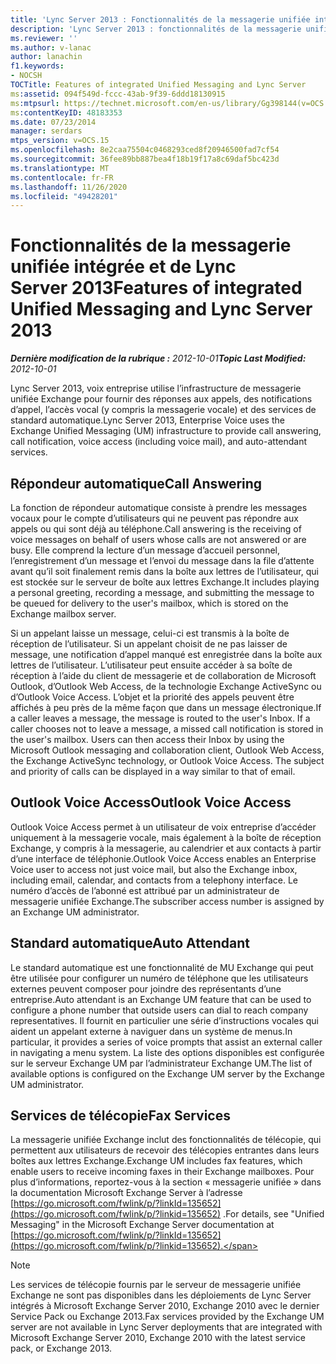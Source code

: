 ```yaml
---
title: 'Lync Server 2013 : Fonctionnalités de la messagerie unifiée intégrée'
description: 'Lync Server 2013 : fonctionnalités de la messagerie unifiée intégrée.'
ms.reviewer: ''
ms.author: v-lanac
author: lanachin
f1.keywords:
- NOCSH
TOCTitle: Features of integrated Unified Messaging and Lync Server
ms:assetid: 094f549d-fccc-43ab-9f39-6ddd18130915
ms:mtpsurl: https://technet.microsoft.com/en-us/library/Gg398144(v=OCS.15)
ms:contentKeyID: 48183353
ms.date: 07/23/2014
manager: serdars
mtps_version: v=OCS.15
ms.openlocfilehash: 8e2caa75504c0468293ced8f20946500fad7cf54
ms.sourcegitcommit: 36fee89bb887bea4f18b19f17a8c69daf5bc423d
ms.translationtype: MT
ms.contentlocale: fr-FR
ms.lasthandoff: 11/26/2020
ms.locfileid: "49428201"
---
```

# <a name="features-of-integrated-unified-messaging-and-lync-server-2013"></a><span data-ttu-id="b1ede-103">Fonctionnalités de la messagerie unifiée intégrée et de Lync Server 2013</span><span class="sxs-lookup"><span data-stu-id="b1ede-103">Features of integrated Unified Messaging and Lync Server 2013</span></span>

<div data-xmlns="http://www.w3.org/1999/xhtml">

<div class="topic" data-xmlns="http://www.w3.org/1999/xhtml" data-msxsl="urn:schemas-microsoft-com:xslt" data-cs="https://msdn.microsoft.com/">

<div data-asp="https://msdn2.microsoft.com/asp">



</div>

<div id="mainSection">

<div id="mainBody"><span data-ttu-id="b1ede-104">

<span> </span></span><span class="sxs-lookup"><span data-stu-id="b1ede-104">

<span> </span></span></span>

<span data-ttu-id="b1ede-105">_**Dernière modification de la rubrique :** 2012-10-01_</span><span class="sxs-lookup"><span data-stu-id="b1ede-105">_**Topic Last Modified:** 2012-10-01_</span></span>

<span data-ttu-id="b1ede-106">Lync Server 2013, voix entreprise utilise l’infrastructure de messagerie unifiée Exchange pour fournir des réponses aux appels, des notifications d’appel, l’accès vocal (y compris la messagerie vocale) et des services de standard automatique.</span><span class="sxs-lookup"><span data-stu-id="b1ede-106">Lync Server 2013, Enterprise Voice uses the Exchange Unified Messaging (UM) infrastructure to provide call answering, call notification, voice access (including voice mail), and auto-attendant services.</span></span>

<div>

## <a name="call-answering"></a><span data-ttu-id="b1ede-107">Répondeur automatique</span><span class="sxs-lookup"><span data-stu-id="b1ede-107">Call Answering</span></span>

<span data-ttu-id="b1ede-108">La fonction de répondeur automatique consiste à prendre les messages vocaux pour le compte d’utilisateurs qui ne peuvent pas répondre aux appels ou qui sont déjà au téléphone.</span><span class="sxs-lookup"><span data-stu-id="b1ede-108">Call answering is the receiving of voice messages on behalf of users whose calls are not answered or are busy.</span></span> <span data-ttu-id="b1ede-109">Elle comprend la lecture d’un message d’accueil personnel, l’enregistrement d’un message et l’envoi du message dans la file d’attente avant qu’il soit finalement remis dans la boîte aux lettres de l’utilisateur, qui est stockée sur le serveur de boîte aux lettres Exchange.</span><span class="sxs-lookup"><span data-stu-id="b1ede-109">It includes playing a personal greeting, recording a message, and submitting the message to be queued for delivery to the user's mailbox, which is stored on the Exchange mailbox server.</span></span>

<span data-ttu-id="b1ede-p102">Si un appelant laisse un message, celui-ci est transmis à la boîte de réception de l’utilisateur. Si un appelant choisit de ne pas laisser de message, une notification d’appel manqué est enregistrée dans la boîte aux lettres de l’utilisateur. L’utilisateur peut ensuite accéder à sa boîte de réception à l’aide du client de messagerie et de collaboration de Microsoft Outlook, d’Outlook Web Access, de la technologie Exchange ActiveSync ou d’Outlook Voice Access. L’objet et la priorité des appels peuvent être affichés à peu près de la même façon que dans un message électronique.</span><span class="sxs-lookup"><span data-stu-id="b1ede-p102">If a caller leaves a message, the message is routed to the user's Inbox. If a caller chooses not to leave a message, a missed call notification is stored in the user's mailbox. Users can then access their Inbox by using the Microsoft Outlook messaging and collaboration client, Outlook Web Access, the Exchange ActiveSync technology, or Outlook Voice Access. The subject and priority of calls can be displayed in a way similar to that of email.</span></span>

</div>

<div>

## <a name="outlook-voice-access"></a><span data-ttu-id="b1ede-114">Outlook Voice Access</span><span class="sxs-lookup"><span data-stu-id="b1ede-114">Outlook Voice Access</span></span>

<span data-ttu-id="b1ede-115">Outlook Voice Access permet à un utilisateur de voix entreprise d’accéder uniquement à la messagerie vocale, mais également à la boîte de réception Exchange, y compris à la messagerie, au calendrier et aux contacts à partir d’une interface de téléphonie.</span><span class="sxs-lookup"><span data-stu-id="b1ede-115">Outlook Voice Access enables an Enterprise Voice user to access not just voice mail, but also the Exchange inbox, including email, calendar, and contacts from a telephony interface.</span></span> <span data-ttu-id="b1ede-116">Le numéro d’accès de l’abonné est attribué par un administrateur de messagerie unifiée Exchange.</span><span class="sxs-lookup"><span data-stu-id="b1ede-116">The subscriber access number is assigned by an Exchange UM administrator.</span></span>

</div>

<div>

## <a name="auto-attendant"></a><span data-ttu-id="b1ede-117">Standard automatique</span><span class="sxs-lookup"><span data-stu-id="b1ede-117">Auto Attendant</span></span>

<span data-ttu-id="b1ede-118">Le standard automatique est une fonctionnalité de MU Exchange qui peut être utilisée pour configurer un numéro de téléphone que les utilisateurs externes peuvent composer pour joindre des représentants d’une entreprise.</span><span class="sxs-lookup"><span data-stu-id="b1ede-118">Auto attendant is an Exchange UM feature that can be used to configure a phone number that outside users can dial to reach company representatives.</span></span> <span data-ttu-id="b1ede-119">Il fournit en particulier une série d’instructions vocales qui aident un appelant externe à naviguer dans un système de menus.</span><span class="sxs-lookup"><span data-stu-id="b1ede-119">In particular, it provides a series of voice prompts that assist an external caller in navigating a menu system.</span></span> <span data-ttu-id="b1ede-120">La liste des options disponibles est configurée sur le serveur Exchange UM par l’administrateur Exchange UM.</span><span class="sxs-lookup"><span data-stu-id="b1ede-120">The list of available options is configured on the Exchange UM server by the Exchange UM administrator.</span></span>

</div>

<div>

## <a name="fax-services"></a><span data-ttu-id="b1ede-121">Services de télécopie</span><span class="sxs-lookup"><span data-stu-id="b1ede-121">Fax Services</span></span>

<span data-ttu-id="b1ede-122">La messagerie unifiée Exchange inclut des fonctionnalités de télécopie, qui permettent aux utilisateurs de recevoir des télécopies entrantes dans leurs boîtes aux lettres Exchange.</span><span class="sxs-lookup"><span data-stu-id="b1ede-122">Exchange UM includes fax features, which enable users to receive incoming faxes in their Exchange mailboxes.</span></span> <span data-ttu-id="b1ede-123">Pour plus d’informations, reportez-vous à la section « messagerie unifiée » dans la documentation Microsoft Exchange Server à l’adresse [https://go.microsoft.com/fwlink/p/?linkId=135652](https://go.microsoft.com/fwlink/p/?linkid=135652) .</span><span class="sxs-lookup"><span data-stu-id="b1ede-123">For details, see "Unified Messaging" in the Microsoft Exchange Server documentation at [https://go.microsoft.com/fwlink/p/?linkId=135652](https://go.microsoft.com/fwlink/p/?linkid=135652).</span></span>

<div>


> [!NOTE]  
> <span data-ttu-id="b1ede-124">Les services de télécopie fournis par le serveur de messagerie unifiée Exchange ne sont pas disponibles dans les déploiements de Lync Server intégrés à Microsoft Exchange Server 2010, Exchange 2010 avec le dernier Service Pack ou Exchange 2013.</span><span class="sxs-lookup"><span data-stu-id="b1ede-124">Fax services provided by the Exchange UM server are not available in Lync Server deployments that are integrated with Microsoft Exchange Server 2010, Exchange 2010 with the latest service pack, or Exchange 2013.</span></span>



<span data-ttu-id="b1ede-125"></div>

</div>

</div>

<span> </span>

</div>

</div>

</span><span class="sxs-lookup"><span data-stu-id="b1ede-125"></div>

</div>

</div>

<span> </span>

</div>

</div>

</span></span></div>

